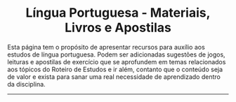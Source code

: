 <h1 align="center">Língua Portuguesa - Materiais, Livros e Apostilas</h1>

Esta página tem o propósito de apresentar recursos para auxílio aos estudos de língua portuguesa. Podem ser adicionadas sugestões de jogos, leituras e apostilas de exercício que se aprofundem em temas relacionados aos tópicos do Roteiro de Estudos e ir além, contanto que o conteúdo seja de valor e exista para sanar uma real necessidade de aprendizado dentro da disciplina.

---
